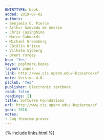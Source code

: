 ```yaml
---
ENTRYTYPE: book
added: 2019-07-02
authors:
- Benjamin C. Pierce
- Arthur Azevedo de Amorim
- Chris Casinghino
- Marco Gaboardi
- Michael Greenberg
- Cătǎlin Hriţcu
- Vilhelm Sjöberg
- Brent Yorgey
bcp: 'Yes'
keys: poplmark,books
layout: paper
link: http://www.cis.upenn.edu/~bcpierce/sf
note: Version 4.0.
plclub: 'Yes'
publisher: Electronic textbook
read: false
readings: []
title: Software Foundations
url: http://www.cis.upenn.edu/~bcpierce/sf
year: 2016
notes:
- Coq theorem prover
---
```

{% include links.html %}

